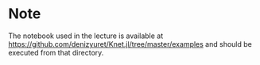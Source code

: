 # Note
The notebook used in the lecture is available at https://github.com/denizyuret/Knet.jl/tree/master/examples and should be executed from that directory.
